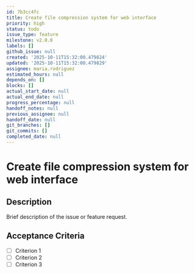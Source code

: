 ```yaml
---
id: 7b3cc4fc
title: Create file compression system for web interface
priority: high
status: todo
issue_type: feature
milestone: v2.0.0
labels: []
github_issue: null
created: '2025-10-11T15:32:00.479824'
updated: '2025-10-11T15:32:00.479829'
assignee: maria.rodriguez
estimated_hours: null
depends_on: []
blocks: []
actual_start_date: null
actual_end_date: null
progress_percentage: null
handoff_notes: null
previous_assignee: null
handoff_date: null
git_branches: []
git_commits: []
completed_date: null
---
```


# Create file compression system for web interface

## Description

Brief description of the issue or feature request.

## Acceptance Criteria

- [ ] Criterion 1
- [ ] Criterion 2
- [ ] Criterion 3